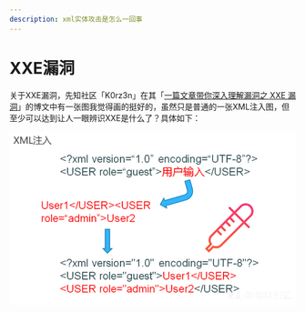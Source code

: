 ```yaml
---
description: xml实体攻击是怎么一回事
---
```


# XXE漏洞

关于XXE漏洞，先知社区「K0rz3n」在其「[一篇文章带你深入理解漏洞之 XXE 漏洞](https://xz.aliyun.com/t/3357#toc-8)」的博文中有一张图我觉得画的挺好的，虽然只是普通的一张XML注入图，但至少可以达到让人一眼辨识XXE是什么了？具体如下：

![XML&#x7B80;&#x5355;&#x6CE8;&#x5165;&#x793A;&#x4F8B;](../../.gitbook/assets/image.png)





